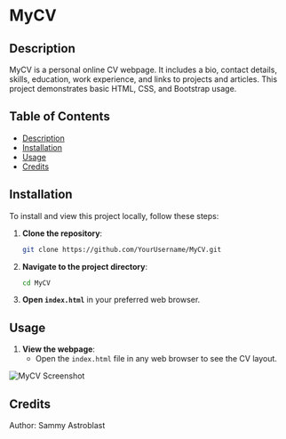 # MyCV

## Description
MyCV is a personal online CV webpage. It includes a bio, contact details, skills, education, work experience, and links to projects and articles. This project demonstrates basic HTML, CSS, and Bootstrap usage.

## Table of Contents
- [Description](#description)
- [Installation](#installation)
- [Usage](#usage)
- [Credits](#credits)

## Installation
To install and view this project locally, follow these steps:

1. **Clone the repository**:
    ```sh
    git clone https://github.com/YourUsername/MyCV.git
    ```

2. **Navigate to the project directory**:
    ```sh
    cd MyCV
    ```

3. **Open `index.html`** in your preferred web browser.

## Usage
1. **View the webpage**:
    - Open the `index.html` file in any web browser to see the CV layout.

![MyCV Screenshot](screenshot.png)

## Credits
Author: Sammy Astroblast

